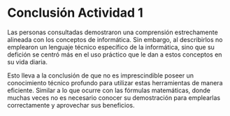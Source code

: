 # Conclusión Actividad 1

Las personas consultadas demostraron una comprensión estrechamente alineada con los conceptos de informática. Sin embargo, al describirlos no emplearon un lenguaje técnico específico de la informática, sino que su defición se centró más en el uso práctico que le dan a estos conceptos en su vida diaria. 

Esto lleva a la conclusión de que no es imprescindible poseer un conocimiento técnico profundo para utilizar estas herramientas de manera eficiente. Similar a lo que ocurre con las fórmulas matemáticas, donde muchas veces no es necesario conocer su demostración para emplearlas correctamente y aprovechar sus beneficios.